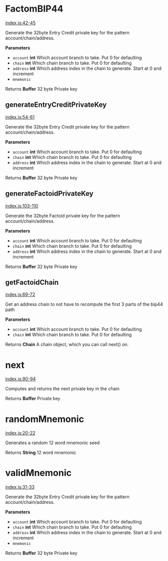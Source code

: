 # FactomBIP44

[index.js:42-45](https://github.com/MyFactomWallet/factombip44/blob/5dd01713879f0a34e2574319cc8ce51f26947169/index.js#L42-L45 "Source code on GitHub")

Generate the 32byte Entry Credit private key for the pattern account/chain/address.

**Parameters**

-   `account` **int** Which account branch to take. Put 0 for defaulting
-   `chain` **int** Which chain branch to take. Put 0 for defaulting
-   `address` **int** Which address index in the chain to generate. Start at 0 and increment
-   `mnemonic`  

Returns **Buffer** 32 byte Private key

## generateEntryCreditPrivateKey

[index.js:54-61](https://github.com/MyFactomWallet/factombip44/blob/5dd01713879f0a34e2574319cc8ce51f26947169/index.js#L54-L61 "Source code on GitHub")

Generate the 32byte Entry Credit private key for the pattern account/chain/address.

**Parameters**

-   `account` **int** Which account branch to take. Put 0 for defaulting
-   `chain` **int** Which chain branch to take. Put 0 for defaulting
-   `address` **int** Which address index in the chain to generate. Start at 0 and increment

Returns **Buffer** 32 byte Private key

## generateFactoidPrivateKey

[index.js:103-110](https://github.com/MyFactomWallet/factombip44/blob/5dd01713879f0a34e2574319cc8ce51f26947169/index.js#L103-L110 "Source code on GitHub")

Generate the 32byte Factoid private key for the pattern account/chain/address.

**Parameters**

-   `account` **int** Which account branch to take. Put 0 for defaulting
-   `chain` **int** Which chain branch to take. Put 0 for defaulting
-   `address` **int** Which address index in the chain to generate. Start at 0 and increment

Returns **Buffer** 32 byte Private key

## getFactoidChain

[index.js:69-72](https://github.com/MyFactomWallet/factombip44/blob/5dd01713879f0a34e2574319cc8ce51f26947169/index.js#L69-L72 "Source code on GitHub")

Get an address chain to not have to recompute the first 3 parts of the bip44 path

**Parameters**

-   `account` **int** Which account branch to take. Put 0 for defaulting
-   `chain` **int** Which chain branch to take. Put 0 for defaulting

Returns **Chain** A chain object, which you can call next() on.

# next

[index.js:90-94](https://github.com/MyFactomWallet/factombip44/blob/5dd01713879f0a34e2574319cc8ce51f26947169/index.js#L90-L94 "Source code on GitHub")

Computes and returns the next private key in the chain

Returns **Buffer** Private key

# randomMnemonic

[index.js:20-22](https://github.com/MyFactomWallet/factombip44/blob/5dd01713879f0a34e2574319cc8ce51f26947169/index.js#L20-L22 "Source code on GitHub")

Generates a random 12 word mnemonic seed

Returns **String** 12 word mnemonic

# validMnemonic

[index.js:31-33](https://github.com/MyFactomWallet/factombip44/blob/5dd01713879f0a34e2574319cc8ce51f26947169/index.js#L31-L33 "Source code on GitHub")

Generate the 32byte Entry Credit private key for the pattern account/chain/address.

**Parameters**

-   `account` **int** Which account branch to take. Put 0 for defaulting
-   `chain` **int** Which chain branch to take. Put 0 for defaulting
-   `address` **int** Which address index in the chain to generate. Start at 0 and increment
-   `mnemonic`  

Returns **Buffer** 32 byte Private key
